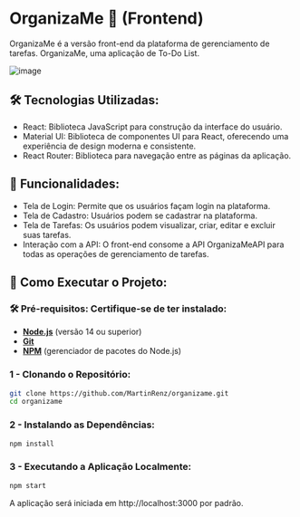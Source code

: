 # OrganizaMe 📝 (Frontend)
OrganizaMe é a versão front-end da plataforma de gerenciamento de tarefas. OrganizaMe, uma aplicação de To-Do List.

![image](https://github.com/user-attachments/assets/13dc9c10-6da6-41ad-8f9f-a063a33b6b86)

##  🛠️ Tecnologias Utilizadas:

- React: Biblioteca JavaScript para construção da interface do usuário.
- Material UI: Biblioteca de componentes UI para React, oferecendo uma experiência de design moderna e consistente.
- React Router: Biblioteca para navegação entre as páginas da aplicação.

## 🔑 Funcionalidades:

- Tela de Login: Permite que os usuários façam login na plataforma.
- Tela de Cadastro: Usuários podem se cadastrar na plataforma.
- Tela de Tarefas: Os usuários podem visualizar, criar, editar e excluir suas tarefas.
- Interação com a API: O front-end consome a API OrganizaMeAPI para todas as operações de gerenciamento de tarefas.

## 🚀 Como Executar o Projeto:

### 🛠️ Pré-requisitos: Certifique-se de ter instalado:

- **[Node.js](https://nodejs.org/)** (versão 14 ou superior)
- **[Git](https://git-scm.com/)**
- **[NPM](https://www.npmjs.com/)** (gerenciador de pacotes do Node.js)

### 1 - Clonando o Repositório:
```bash
git clone https://github.com/MartinRenz/organizame.git
cd organizame
```
### 2 - Instalando as Dependências:
```bash
npm install
```

### 3 - Executando a Aplicação Localmente:

```bash
npm start
```

A aplicação será iniciada em http://localhost:3000 por padrão.

